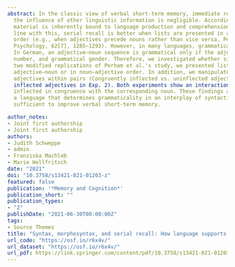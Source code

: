```yaml
---
abstract: In the classic view of verbal short-term memory, immediate recall is achieved by maintaining phonological representations, while
  the influence of other linguistic information is negligible. According to language-based accounts, short-term retention of verbal
  material is inherently bound to language production and comprehension, thus also influenced by semantic or syntactic factors. In
  line with this, serial recall is better when lists are presented in a canonical word order for English rather than in a noncanonical
  order (e.g., when adjectives precede nouns rather than vice versa, Perham et al., 2009, Quarterly Journal of Experimental
  Psychology, 62[7], 1285–1293). However, in many languages, grammaticality is not exclusively determined by word order.
  In German, an adjective–noun sequence is grammatical only if the adjective is inflected in congruence with the nouns person,
  number, and grammatical gender. Therefore, we investigated whether similar effects of syntactic word order occur in German. In
  two modified replications of Perham et al.'s study, we presented lists of three pairs of adjectives and nouns, presented in
  adjective–noun or in noun–adjective order. In addition, we manipulated morphosyntactic congruence between nouns and
  adjectives within pairs (Congruently inflected vs. uninflected adjectives in Exp. 1, Congruently inflected vs. incongruently
  inflected adjectives in Exp. 2). Both experiments show an interaction: Word order affected recall performance only when adjectives were
  inflected in congruence with the corresponding noun. These findings are in line with language-based models and indicate that, in
  a language that determines grammaticality in an interplay of syntactic and morphosyntactic factors, word order alone is not
  sufficient to improve verbal short-term memory.

author_notes:
- Joint first authorship
- Joint first authorship
authors:
- Judith Schweppe
- admin
- Franziska Machleb
- Marie Hellfritsch
date: "2021"
doi: "10.3758/s13421-021-01203-z"
featured: false
publication: '*Memory and Cognition*'
publication_short: ""
publication_types:
- "2"
publishDate: "2021-06-30T00:00:00Z"
tags:
- Source Themes
title: "Syntax, morphosyntax, and serial recall: How language supports short-term memory"
url_code: "https://osf.io/r6x4v/"
url_dataset: "https://osf.io/r6x4v/"
url_pdf: https://link.springer.com/content/pdf/10.3758/s13421-021-01203-z.pdf
---
```


